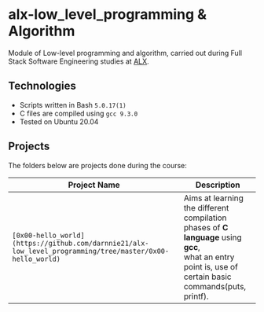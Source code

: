 # alx-low_level_programming & Algorithm
Module of Low-level programming and algorithm, carried out during Full Stack Software Engineering studies at [ALX](https://www.alxafrica.com/).

## Technologies
- Scripts written in Bash `5.0.17(1)`
- C files are compiled using `gcc 9.3.0`
- Tested on Ubuntu 20.04

## Projects
The folders below are projects done during the course:

|     Project Name     | Description |
| -------------------- | ----------- |
| `[0x00-hello_world](https://github.com/darnnie21/alx-low_level_programming/tree/master/0x00-hello_world)` | Aims at learning the different compilation phases of **C language** using **gcc**, <br /> what an entry point is, use of certain basic commands(puts, printf). |
